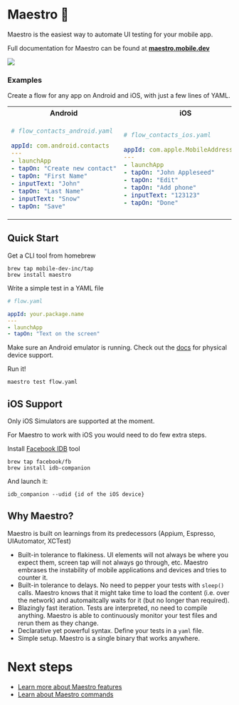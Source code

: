 # Maestro 🎹

Maestro is the easiest way to automate UI testing for your mobile app.

Full documentation for Maestro can be found at [**maestro.mobile.dev**](https://maestro.mobile.dev)

<img src="https://user-images.githubusercontent.com/847683/187275009-ddbdf963-ce1d-4e07-ac08-b10f145e8894.gif" />

### Examples
Create a flow for any app on Android and iOS, with just a few lines of YAML.


<table>
<tr>
<th>Android</th>
<th>iOS</th>
</tr>
<tr>
<td>

```yaml
# flow_contacts_android.yaml

appId: com.android.contacts
---
- launchApp
- tapOn: "Create new contact"
- tapOn: "First Name"
- inputText: "John"
- tapOn: "Last Name"
- inputText: "Snow"
- tapOn: "Save"
```

</td>
<td>

```yaml
# flow_contacts_ios.yaml

appId: com.apple.MobileAddressBook
---
- launchApp
- tapOn: "John Appleseed"
- tapOn: "Edit"
- tapOn: "Add phone"
- inputText: "123123"
- tapOn: "Done"
```

</td>
</tr>
</table>


## Quick Start

Get a CLI tool from homebrew

```
brew tap mobile-dev-inc/tap
brew install maestro
```

Write a simple test in a YAML file 

```yaml
# flow.yaml

appId: your.package.name
---
- launchApp
- tapOn: "Text on the screen"
```

Make sure an Android emulator is running. Check out the [docs](https://maestro.mobile.dev/getting-started/installing-maestro#android) for physical device support.

Run it!

```
maestro test flow.yaml
```


## iOS Support

Only iOS Simulators are supported at the moment.

For Maestro to work with iOS you would need to do few extra steps. 

Install [Facebook IDB](https://fbidb.io/) tool

```
brew tap facebook/fb
brew install idb-companion
```

And launch it:

```
idb_companion --udid {id of the iOS device}
```

## Why Maestro?

Maestro is built on learnings from its predecessors (Appium, Espresso, UIAutomator, XCTest)

- Built-in tolerance to flakiness. UI elements will not always be where you expect them, screen tap will not always go through, etc. Maestro embrases the instability of mobile applications and devices and tries to counter it.
- Built-in tolerance to delays. No need to pepper your tests with `sleep()` calls. Maestro knows that it might take time to load the content (i.e. over the network) and automaitcally waits for it (but no longer than required).
- Blazingly fast iteration. Tests are interpreted, no need to compile anything. Maestro is able to continuously monitor your test files and rerun them as they change.
- Declarative yet powerful syntax. Define your tests in a `yaml` file.
- Simple setup. Maestro is a single binary that works anywhere.

# Next steps

- [Learn more about Maestro features](https://maestro.mobile.dev/)
- [Learn about Maestro commands](https://maestro.mobile.dev/reference/tap-on-view)

